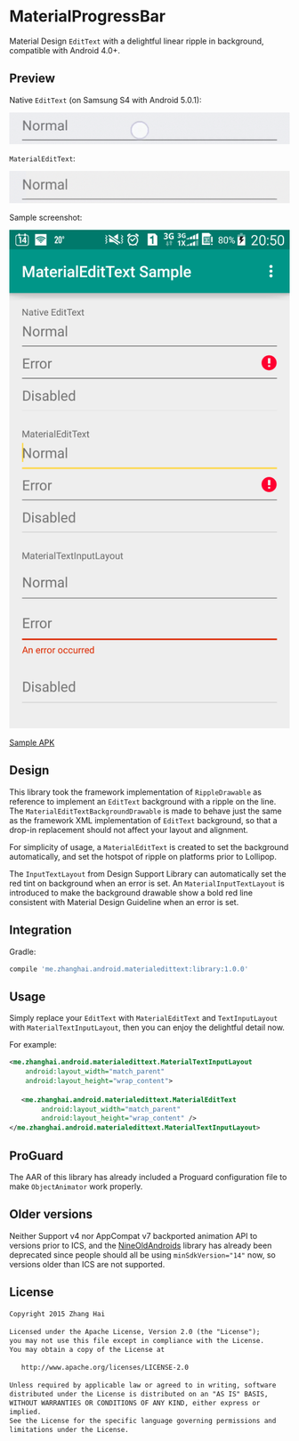 # MaterialProgressBar

Material Design `EditText` with a delightful linear ripple in background, compatible with Android 4.0+.

## Preview

Native `EditText` (on Samsung S4 with Android 5.0.1):

![NativeEditText](screenshot/native-edittext.gif)

`MaterialEditText`:

![MaterialEditText](screenshot/materialedittext.gif)

Sample screenshot:

![Screenshot](screenshot/screenshot.png)

[Sample APK](//github.com/DreaminginCodeZH/MaterialEditText/releases/download/v1.0.0/sample-release.apk)

## Design

This library took the framework implementation of `RippleDrawable` as reference to implement an `EditText` background with a ripple on the line. The `MaterialEditTextBackgroundDrawable` is made to behave just the same as the framework XML implementation of `EditText` background, so that a drop-in replacement should not affect your layout and alignment.

For simplicity of usage, a `MaterialEditText` is created to set the background automatically, and set the hotspot of ripple on platforms prior to Lollipop.

The `InputTextLayout` from Design Support Library can automatically set the red tint on background when an error is set. An `MaterialInputTextLayout` is introduced to make the background drawable show a bold red line consistent with Material Design Guideline when an error is set.

## Integration

Gradle:

```gradle
compile 'me.zhanghai.android.materialedittext:library:1.0.0'
```

## Usage

Simply replace your `EditText` with `MaterialEditText` and `TextInputLayout` with `MaterialTextInputLayout`, then you can enjoy the delightful detail now.

For example:

```xml
<me.zhanghai.android.materialedittext.MaterialTextInputLayout
    android:layout_width="match_parent"
    android:layout_height="wrap_content">

   <me.zhanghai.android.materialedittext.MaterialEditText
        android:layout_width="match_parent"
        android:layout_height="wrap_content" />
</me.zhanghai.android.materialedittext.MaterialTextInputLayout>
```

## ProGuard

The AAR of this library has already included a Proguard configuration file to make `ObjectAnimator` work properly.

## Older versions

Neither Support v4 nor AppCompat v7 backported animation API to versions prior to ICS, and the [NineOldAndroids](https://github.com/JakeWharton/NineOldAndroids/) library has already been deprecated since people should all be using `minSdkVersion="14"` now, so versions older than ICS are not supported.

## License

    Copyright 2015 Zhang Hai

    Licensed under the Apache License, Version 2.0 (the "License");
    you may not use this file except in compliance with the License.
    You may obtain a copy of the License at

       http://www.apache.org/licenses/LICENSE-2.0

    Unless required by applicable law or agreed to in writing, software
    distributed under the License is distributed on an "AS IS" BASIS,
    WITHOUT WARRANTIES OR CONDITIONS OF ANY KIND, either express or implied.
    See the License for the specific language governing permissions and
    limitations under the License.
